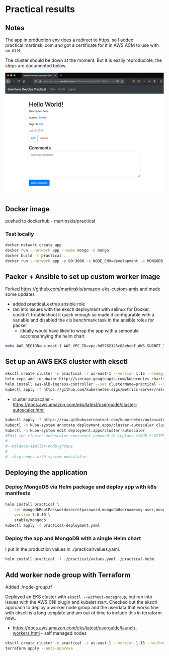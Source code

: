 # Practical results

## Notes

The app in production env does a redirect to https, so I added practical.martinski.com and got a certificate for it in AWS ACM to use with an ALB.

The cluster should be down at the moment. But it is easily reproducible, the steps are documented below.

![Screenshot](https://github.com/martinskis/practical/blob/master/Screenshot%202020-07-03%20at%2002.05.30.png)

## Docker image

pushed to dockerhub - martinskis/practical

### Test locally

```sh
docker network create app
docker run --network app --name mongo -d mongo
docker build -t practical .
docker run --network app -p 80:3000 -e NODE_ENV=development -e MONGODB_URL=mongodb://mongo:27017/database -d practical npm start
```

## Packer + Ansible to set up custom worker image

Forked https://github.com/martinskis/amazon-eks-custom-amis and made some updates

 - added practical_extras ansible role
 - ran into issues with the eksctl deployment with selinux for Docker, couldn't troubleshoot it quick enough so made it configurable with a variable and disabled the cis benchmark task in the ansible roles for packer
   - ideally would have liked to wrap the app with a semodule accompannying the helm chart

```sh
make AWS_REGION=us-east-1 AWS_VPC_ID=vpc-0d5782125c88ebcdf AWS_SUBNET_ID=subnet-0a457c45317ed2715 HARDENING=none cis_benchmark=false build-centos-7
```

## Set up an AWS EKS cluster with eksctl

```sh
eksctl create cluster -n practical -r us-east-1 --version 1.15 --nodegroup-name workers1 -m 1 -M 2 --node-ami ami-0df6f99a717252193 --asg-access --full-ecr-access --external-dns-access --alb-ingress-access --node-private-networking
helm repo add incubator http://storage.googleapis.com/kubernetes-charts-incubator
helm install aws-alb-ingress-controller --set clusterName=practical --set autoDiscoverAwsRegion=true --set autoDiscoverAwsVpcID=true --namespace kube-system incubator/aws-alb-ingress-controller
kubectl apply -f https://github.com/kubernetes-sigs/metrics-server/releases/download/v0.3.6/components.yaml
```
 - cluster autoscaler - https://docs.aws.amazon.com/eks/latest/userguide/cluster-autoscaler.html
```sh
kubectl apply -f https://raw.githubusercontent.com/kubernetes/autoscaler/master/cluster-autoscaler/cloudprovider/aws/examples/cluster-autoscaler-autodiscover.yaml
kubectl -n kube-system annotate deployment.apps/cluster-autoscaler cluster-autoscaler.kubernetes.io/safe-to-evict="false"
kubectl -n kube-system edit deployment.apps/cluster-autoscaler
#Edit the cluster-autoscaler container command to replace <YOUR CLUSTER NAME> with your cluster's name, and add the following options.
#
#--balance-similar-node-groups
#
#--skip-nodes-with-system-pods=false
```

## Deploying the application
### Deploy MongoDB via Helm package and deploy app with k8s manifests

```sh
helm install practical \
  --set mongodbRootPassword=secretpassword,mongodbUsername=my-user,mongodbPassword=my-password,mongodbDatabase=my-database \
  --version 7.8.10 \
    stable/mongodb
kubectl apply -f practical-deployment.yaml
```

### Deploy the app and MongoDB with a single Helm chart

I put in the production values in ./practical/values.yaml.

```sh
helm install practical -f ./practical/values.yaml ./practical-helm
```

## Add worker node group with Terraform

Added ./node-group.tf

Deployed an EKS cluster with `eksctl --without-nodegroup`, but ran into issues with the AWS CNI plugin and kubelet start. Checked out the eksctl approach to deploy a worker node group and  the userdata that works fine with eksctl is a long template and am out of time to include this in terraform now..

 - https://docs.aws.amazon.com/eks/latest/userguide/launch-workers.html - self managed nodes

```sh
eksctl create cluster -n practical -r us-east-1 --version 1.15 --without-nodegroup --asg-access  --alb-ingress-access
terraform apply --auto-approve
```

